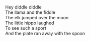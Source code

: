 Hey diddle diddle  
The llama and the fiddle  
The elk jumped over the moon  
The little hippo laughed  
To see such a sport  
And the plate ran away with the spoon  
